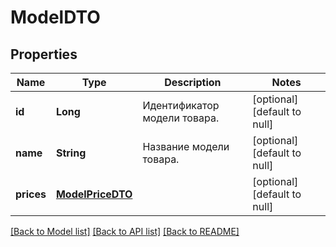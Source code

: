 # ModelDTO
## Properties

| Name | Type | Description | Notes |
|------------ | ------------- | ------------- | -------------|
| **id** | **Long** | Идентификатор модели товара. | [optional] [default to null] |
| **name** | **String** | Название модели товара. | [optional] [default to null] |
| **prices** | [**ModelPriceDTO**](ModelPriceDTO.md) |  | [optional] [default to null] |

[[Back to Model list]](../README.md#documentation-for-models) [[Back to API list]](../README.md#documentation-for-api-endpoints) [[Back to README]](../README.md)

